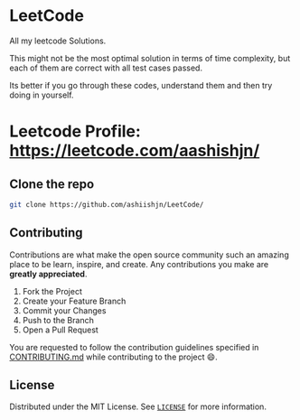 # LeetCode

All my leetcode Solutions.

This might not be the most optimal solution in terms of time complexity, but each of them are correct with all test cases passed.

Its better if you go through these codes, understand them and then try doing in yourself.

# Leetcode Profile: https://leetcode.com/aashishjn/


## Clone the repo
```sh
git clone https://github.com/ashiishjn/LeetCode/
```
 
 <!-- CONTRIBUTING -->
## Contributing

Contributions are what make the open source community such an amazing place to be learn, inspire, and create. Any contributions you make are **greatly appreciated**.

1. Fork the Project
2. Create your Feature Branch
3. Commit your Changes
4. Push to the Branch
5. Open a Pull Request

You are requested to follow the contribution guidelines specified in [CONTRIBUTING.md](./CONTRIBUTING.md) while contributing to the project :smile:.

<!-- LICENSE -->
## License
Distributed under the MIT License. See [`LICENSE`](./LICENSE) for more information.
